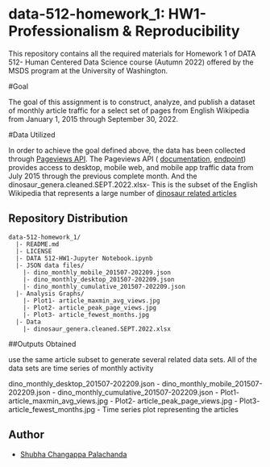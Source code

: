 # data-512-homework_1: HW1- Professionalism &amp; Reproducibility

This repository contains all the required materials for Homework 1 of DATA 512- Human Centered Data Science course (Autumn 2022) offered by the MSDS program at the University of Washington. 

#Goal

The goal of this assignment is to construct, analyze, and publish a dataset of monthly article traffic for a select set of pages from English Wikipedia from January 1, 2015 through September 30, 2022.


#Data Utilized 

In order to achieve the goal defined above, the data has been collected through 
[Pageviews API](https://wikitech.wikimedia.org/wiki/Analytics/AQS/Pageviews). 
The Pageviews API ( [documentation](https://wikitech.wikimedia.org/wiki/Analytics/AQS/Pageviews), [endpoint](https://wikimedia.org/api/rest_v1/#!/Pageviews_data/get_metrics_pageviews_aggregate_project_access_agent_granularity_start_end)) provides access to desktop, mobile web, and mobile app traffic data from July 2015 through the previous complete month.
And the dinosaur_genera.cleaned.SEPT.2022.xlsx- This is the subset of the English Wikipedia that represents a large number of [dinosaur related articles](https://docs.google.com/spreadsheets/d/1zfBNKsuWOFVFTOGK8qnTr2DmHkYK4mAACBKk1sHLt_k/edit?usp=sharing)



## Repository Distribution

```
data-512-homework_1/
  |- README.md
  |- LICENSE
  |- DATA 512-HW1-Jupyter Notebook.ipynb
  |- JSON data files/
    |- dino_monthly_mobile_201507-202209.json
    |- dino_monthly_desktop_201507-202209.json
    |- dino_monthly_cumulative_201507-202209.json
  |- Analysis Graphs/
    |- Plot1- article_maxmin_avg_views.jpg
    |- Plot2- article_peak_page_views.jpg
    |- Plot3- article_fewest_months.jpg
  |- Data
    |- dinosaur_genera.cleaned.SEPT.2022.xlsx
```
   
##Outputs Obtained


use the same article subset to generate several related data sets. All of the data sets are time series of monthly activity


dino_monthly_desktop_201507-202209.json - 
dino_monthly_mobile_201507-202209.json - 
dino_monthly_cumulative_201507-202209.json -
Plot1- article_maxmin_avg_views.jpg -
Plot2- article_peak_page_views.jpg -
Plot3- article_fewest_months.jpg - Time series plot representing the articles






## Author
- [Shubha Changappa Palachanda](https://github.com/shubha8196)
